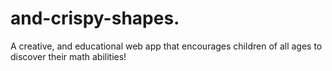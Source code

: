 # and-crispy-shapes.
A creative, and educational web app that encourages children of all ages to discover their math abilities!
